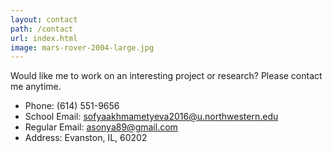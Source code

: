 ```yaml
---
layout: contact
path: /contact
url: index.html
image: mars-rover-2004-large.jpg
---
```


Would like me to work on an interesting project or research? Please contact me anytime.

* Phone: (614) 551-9656
* School Email: sofyaakhmametyeva2016@u.northwestern.edu
* Regular Email: asonya89@gmail.com
* Address: Evanston, IL, 60202
